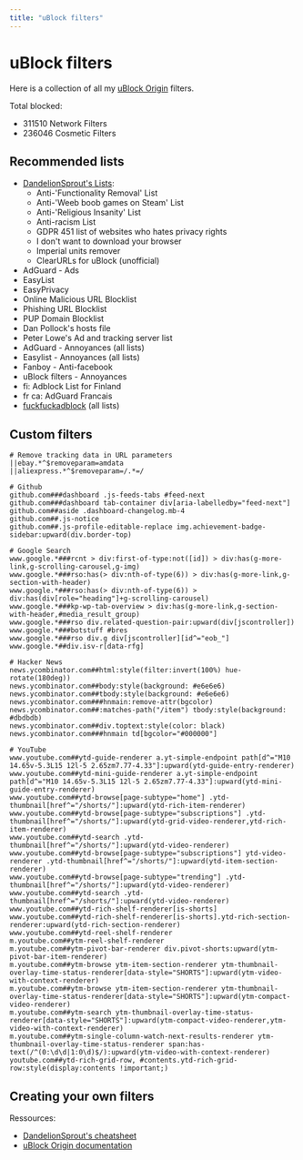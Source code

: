 ```yaml
---
title: "uBlock filters"
---
```


# uBlock filters

Here is a collection of all my [uBlock Origin](https://github.com/gorhill/uBlock) filters.

Total blocked:

- 311510 Network Filters
- 236046 Cosmetic Filters

## Recommended lists

- [DandelionSprout's Lists](https://github.com/DandelionSprout/adfilt/blob/master/Wiki/General-info.md#-english):
  - Anti-'Functionality Removal' List
  - Anti-'Weeb boob games on Steam' List
  - Anti-'Religious Insanity' List
  - Anti-racism List
  - GDPR 451 list of websites who hates privacy rights
  - I don't want to download your browser
  - Imperial units remover
  - ClearURLs for uBlock (unofficial)
- AdGuard - Ads
- EasyList
- EasyPrivacy
- Online Malicious URL Blocklist
- Phishing URL Blocklist
- PUP Domain Blocklist
- Dan Pollock's hosts file
- Peter Lowe's Ad and tracking server list
- AdGuard - Annoyances (all lists)
- Easylist - Annoyances (all lists)
- Fanboy - Anti-facebook
- uBlock filters - Annoyances
- fi: Adblock List for Finland
- fr ca: AdGuard Francais
- [fuckfuckadblock](https://github.com/bogachenko/fuckfuckadblock) (all lists)

## Custom filters

```
# Remove tracking data in URL parameters
||ebay.*^$removeparam=amdata
||aliexpress.*^$removeparam=/.*=/

# Github
github.com###dashboard .js-feeds-tabs #feed-next
github.com###dashboard tab-container div[aria-labelledby="feed-next"]
github.com##aside .dashboard-changelog.mb-4
github.com##.js-notice
github.com##.js-profile-editable-replace img.achievement-badge-sidebar:upward(div.border-top)

# Google Search
www.google.*###rcnt > div:first-of-type:not([id]) > div:has(g-more-link,g-scrolling-carousel,g-img)
www.google.*###rso:has(> div:nth-of-type(6)) > div:has(g-more-link,g-section-with-header)
www.google.*###rso:has(> div:nth-of-type(6)) > div:has(div[role="heading"]+g-scrolling-carousel)
www.google.*###kp-wp-tab-overview > div:has(g-more-link,g-section-with-header,#media_result_group)
www.google.*###rso div.related-question-pair:upward(div[jscontroller])
www.google.*###botstuff #bres
www.google.*###rso div.g div[jscontroller][id^="eob_"]
www.google.*##div.isv-r[data-rfg]

# Hacker News
news.ycombinator.com##html:style(filter:invert(100%) hue-rotate(180deg))
news.ycombinator.com##body:style(background: #e6e6e6)
news.ycombinator.com##tbody:style(background: #e6e6e6)
news.ycombinator.com###hnmain:remove-attr(bgcolor)
news.ycombinator.com##:matches-path("/item") tbody:style(background: #dbdbdb)
news.ycombinator.com##div.toptext:style(color: black)
news.ycombinator.com###hnmain td[bgcolor="#000000"]

# YouTube
www.youtube.com##ytd-guide-renderer a.yt-simple-endpoint path[d^="M10 14.65v-5.3L15 12l-5 2.65zm7.77-4.33"]:upward(ytd-guide-entry-renderer)
www.youtube.com##ytd-mini-guide-renderer a.yt-simple-endpoint path[d^="M10 14.65v-5.3L15 12l-5 2.65zm7.77-4.33"]:upward(ytd-mini-guide-entry-renderer)
www.youtube.com##ytd-browse[page-subtype="home"] .ytd-thumbnail[href^="/shorts/"]:upward(ytd-rich-item-renderer)
www.youtube.com##ytd-browse[page-subtype="subscriptions"] .ytd-thumbnail[href^="/shorts/"]:upward(ytd-grid-video-renderer,ytd-rich-item-renderer)
www.youtube.com##ytd-search .ytd-thumbnail[href^="/shorts/"]:upward(ytd-video-renderer)
www.youtube.com##ytd-browse[page-subtype="subscriptions"] ytd-video-renderer .ytd-thumbnail[href^="/shorts/"]:upward(ytd-item-section-renderer)
www.youtube.com##ytd-browse[page-subtype="trending"] .ytd-thumbnail[href^="/shorts/"]:upward(ytd-video-renderer)
www.youtube.com##ytd-search .ytd-thumbnail[href^="/shorts/"]:upward(ytd-video-renderer)
www.youtube.com##ytd-rich-shelf-renderer[is-shorts]
www.youtube.com##ytd-rich-shelf-renderer[is-shorts].ytd-rich-section-renderer:upward(ytd-rich-section-renderer)
www.youtube.com##ytd-reel-shelf-renderer
m.youtube.com##ytm-reel-shelf-renderer
m.youtube.com##ytm-pivot-bar-renderer div.pivot-shorts:upward(ytm-pivot-bar-item-renderer)
m.youtube.com##ytm-browse ytm-item-section-renderer ytm-thumbnail-overlay-time-status-renderer[data-style="SHORTS"]:upward(ytm-video-with-context-renderer)
m.youtube.com##ytm-browse ytm-item-section-renderer ytm-thumbnail-overlay-time-status-renderer[data-style="SHORTS"]:upward(ytm-compact-video-renderer)
m.youtube.com##ytm-search ytm-thumbnail-overlay-time-status-renderer[data-style="SHORTS"]:upward(ytm-compact-video-renderer,ytm-video-with-context-renderer)
m.youtube.com##ytm-single-column-watch-next-results-renderer ytm-thumbnail-overlay-time-status-renderer span:has-text(/^(0:\d\d|1:0\d)$/):upward(ytm-video-with-context-renderer)
youtube.com##ytd-rich-grid-row, #contents.ytd-rich-grid-row:style(display:contents !important;)
```

## Creating your own filters

Ressources:

- [DandelionSprout's cheatsheet](https://github.com/DandelionSprout/adfilt/blob/master/Wiki/SyntaxMeaningsThatAreActuallyHumanReadable.md)
- [uBlock Origin documentation](https://github.com/gorhill/uBlock/wiki/Static-filter-syntax)

